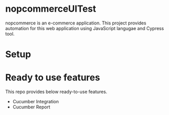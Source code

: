 # nopcommerceUITest
 nopcommerce is an e-commerce application. This project provides automation for this web application using JavaScript langugae and Cypress tool. 
 # Setup
 # Ready to use features
 This repo provides below ready-to-use features.
 - Cucumber Integration
 - Cucumber Report

